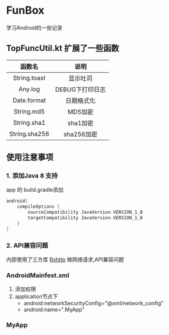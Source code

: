 # FunBox

学习Android的一些记录

## TopFuncUtil.kt 扩展了一些函数

| 函数名  | 说明 |
|:-:| :-: |
| String.toast | 显示吐司 |
| Any.log | DEBUG下打印日志 |
| Date.format | 日期格式化 |
| String.md5 | MD5加密 |
| String.sha1| sha1加密 |
| String.sha256| sha256加密 |

## 使用注意事项

### 1. 添加Java 8 支持

app 的 build.gradle添加
```groovy
android{
    compileOptions {
        sourceCompatibility JavaVersion.VERSION_1_8
        targetCompatibility JavaVersion.VERSION_1_8
    }
}
```

### 2. API兼容问题

内部使用了三方库 [Rxhttp](https://github.com/liujingxing/RxHttp) 做网络请求,API兼容问题

### AndroidMainfest.xml

1. 添加权限
2. application节点下
    - android:networkSecurityConfig="@xml/network_config"
    - android:name=".MyApp"
    
### MyApp